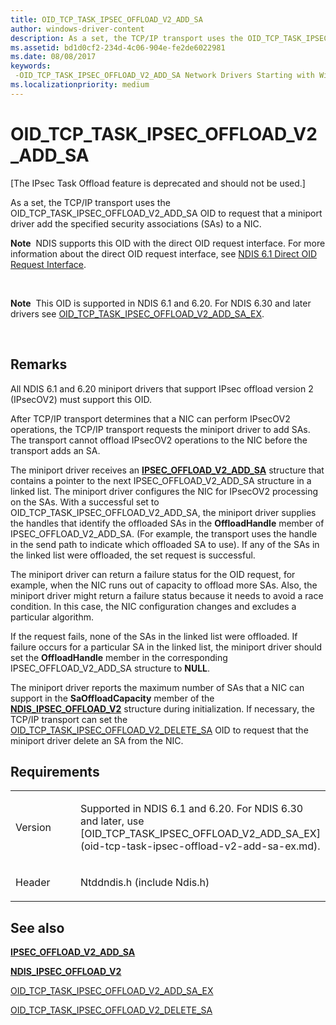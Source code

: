 ```yaml
---
title: OID_TCP_TASK_IPSEC_OFFLOAD_V2_ADD_SA
author: windows-driver-content
description: As a set, the TCP/IP transport uses the OID_TCP_TASK_IPSEC_OFFLOAD_V2_ADD_SA OID to request that a miniport driver add the specified security associations (SAs) to a NIC.
ms.assetid: bd1d0cf2-234d-4c06-904e-fe2de6022981
ms.date: 08/08/2017
keywords: 
 -OID_TCP_TASK_IPSEC_OFFLOAD_V2_ADD_SA Network Drivers Starting with Windows Vista
ms.localizationpriority: medium
---
```


# OID\_TCP\_TASK\_IPSEC\_OFFLOAD\_V2\_ADD\_SA


\[The IPsec Task Offload feature is deprecated and should not be used.\]

As a set, the TCP/IP transport uses the OID\_TCP\_TASK\_IPSEC\_OFFLOAD\_V2\_ADD\_SA OID to request that a miniport driver add the specified security associations (SAs) to a NIC.

**Note**  NDIS supports this OID with the direct OID request interface. For more information about the direct OID request interface, see [NDIS 6.1 Direct OID Request Interface](https://msdn.microsoft.com/library/windows/hardware/ff564736).

 

**Note**  This OID is supported in NDIS 6.1 and 6.20. For NDIS 6.30 and later drivers see [OID\_TCP\_TASK\_IPSEC\_OFFLOAD\_V2\_ADD\_SA\_EX](oid-tcp-task-ipsec-offload-v2-add-sa-ex.md).

 

Remarks
-------

All NDIS 6.1 and 6.20 miniport drivers that support IPsec offload version 2 (IPsecOV2) must support this OID.

After TCP/IP transport determines that a NIC can perform IPsecOV2 operations, the TCP/IP transport requests the miniport driver to add SAs. The transport cannot offload IPsecOV2 operations to the NIC before the transport adds an SA.

The miniport driver receives an [**IPSEC\_OFFLOAD\_V2\_ADD\_SA**](https://msdn.microsoft.com/library/windows/hardware/ff556977) structure that contains a pointer to the next IPSEC\_OFFLOAD\_V2\_ADD\_SA structure in a linked list. The miniport driver configures the NIC for IPsecOV2 processing on the SAs. With a successful set to OID\_TCP\_TASK\_IPSEC\_OFFLOAD\_V2\_ADD\_SA, the miniport driver supplies the handles that identify the offloaded SAs in the **OffloadHandle** member of IPSEC\_OFFLOAD\_V2\_ADD\_SA. (For example, the transport uses the handle in the send path to indicate which offloaded SA to use). If any of the SAs in the linked list were offloaded, the set request is successful.

The miniport driver can return a failure status for the OID request, for example, when the NIC runs out of capacity to offload more SAs. Also, the miniport driver might return a failure status because it needs to avoid a race condition. In this case, the NIC configuration changes and excludes a particular algorithm.

If the request fails, none of the SAs in the linked list were offloaded. If failure occurs for a particular SA in the linked list, the miniport driver should set the **OffloadHandle** member in the corresponding IPSEC\_OFFLOAD\_V2\_ADD\_SA structure to **NULL**.

The miniport driver reports the maximum number of SAs that a NIC can support in the **SaOffloadCapacity** member of the [**NDIS\_IPSEC\_OFFLOAD\_V2**](https://msdn.microsoft.com/library/windows/hardware/ff565808) structure during initialization. If necessary, the TCP/IP transport can set the [OID\_TCP\_TASK\_IPSEC\_OFFLOAD\_V2\_DELETE\_SA](oid-tcp-task-ipsec-offload-v2-delete-sa.md) OID to request that the miniport driver delete an SA from the NIC.

Requirements
------------

<table>
<colgroup>
<col width="50%" />
<col width="50%" />
</colgroup>
<tbody>
<tr class="odd">
<td><p>Version</p></td>
<td><p>Supported in NDIS 6.1 and 6.20. For NDIS 6.30 and later, use [OID_TCP_TASK_IPSEC_OFFLOAD_V2_ADD_SA_EX](oid-tcp-task-ipsec-offload-v2-add-sa-ex.md).</p></td>
</tr>
<tr class="even">
<td><p>Header</p></td>
<td>Ntddndis.h (include Ndis.h)</td>
</tr>
</tbody>
</table>

## See also


[**IPSEC\_OFFLOAD\_V2\_ADD\_SA**](https://msdn.microsoft.com/library/windows/hardware/ff556977)

[**NDIS\_IPSEC\_OFFLOAD\_V2**](https://msdn.microsoft.com/library/windows/hardware/ff565808)

[OID\_TCP\_TASK\_IPSEC\_OFFLOAD\_V2\_ADD\_SA\_EX](oid-tcp-task-ipsec-offload-v2-add-sa-ex.md)

[OID\_TCP\_TASK\_IPSEC\_OFFLOAD\_V2\_DELETE\_SA](oid-tcp-task-ipsec-offload-v2-delete-sa.md)

 

 




